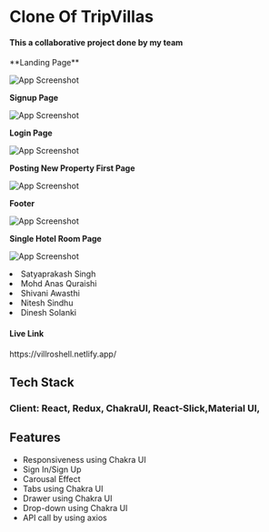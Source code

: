 <h1> Clone Of TripVillas</h1>

<h4>This a collaborative project done by my team</h4>
**Landing Page**

![App Screenshot](https://github.com/deepRaj06/kindly-earthquake-283/blob/master/Screenshots/LandingPage.png?raw=true)

**Signup Page**

![App Screenshot](https://github.com/deepRaj06/kindly-earthquake-283/blob/master/Screenshots/SignupForm.png?raw=true)

**Login Page**

![App Screenshot](https://github.com/deepRaj06/kindly-earthquake-283/blob/master/Screenshots/LoginForm.png?raw=true)

**Posting New Property First Page**

![App Screenshot](https://github.com/deepRaj06/kindly-earthquake-283/blob/master/Screenshots/PostingNewProperty.png?raw=true)

**Footer**

![App Screenshot](https://github.com/deepRaj06/kindly-earthquake-283/blob/master/Screenshots/Footer.png?raw=true)

**Single Hotel Room Page**

![App Screenshot](https://github.com/deepRaj06/kindly-earthquake-283/blob/master/Screenshots/IndividualRoomDetails.png?raw=true)




<li>Satyaprakash Singh</li>
<li>Mohd Anas Quraishi</li>
<li>Shivani Awasthi</li>
<li>Nitesh Sindhu</li>
<li>Dinesh Solanki</li>
</ul>


<div><h4>Live Link</h4>
<a src="https://villroshell.netlify.app/"></a>
</div>
https://villroshell.netlify.app/
<h2>Tech Stack</h2>

<h3>Client: React, Redux, ChakraUI, React-Slick,Material UI,</h3>
<h2>Features</h2>
<ul>
<li> Responsiveness using Chakra UI</li>
   
   <li>Sign In/Sign Up</li> 
    <li>Carousal Effect
    <li>Tabs using Chakra UI</li> 
    <li>Drawer using Chakra UI</li> 
    <li> Drop-down using Chakra UI</li>
     <li>API call by using axios</li>
    </ul>
    
   
 
   

